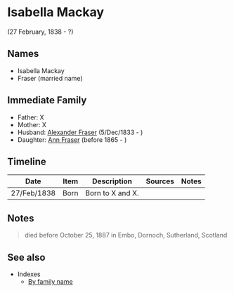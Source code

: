 ﻿---
layout: person
subject_key: i41556256
permalink: /people/i41556256
---

# Isabella Mackay
(27 February, 1838 - ?)

## Names

* Isabella Mackay
* Fraser (married name)

## Immediate Family

* Father: X
* Mother: X
* Husband: [Alexander Fraser](./@i97086424@-alexander-fraser-b1833-12-5-d.md) (5/Dec/1833 - )
* Daughter: [Ann Fraser](./@i70425788@-ann-fraser-b1865-d.md) (before 1865 - )

## Timeline

Date | Item | Description | Sources | Notes
---|---|---|---|---
27/Feb/1838 | Born | Born to X and X. |  | 

## Notes

> died before October 25, 1887 in Embo, Dornoch, Sutherland, Scotland
>



## See also

- Indexes
  - [By family name](../index-by-family-name.md)
